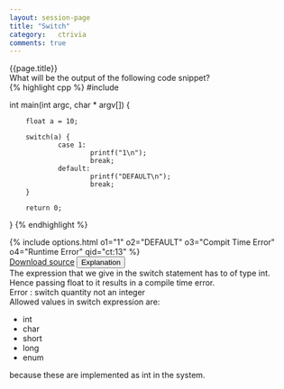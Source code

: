 ```yaml
---
layout: session-page
title: "Switch"
category:	ctrivia
comments: true
---
```


<div class="session-title">
	{{page.title}}
</div>

<section>
<div class="question">
	<div class="para">What will be the output of the following code snippet?</div>
{% highlight cpp %}
#include <stdio.h>

int main(int argc, char * argv[]) {

        float a = 10;

        switch(a) {
                case 1:
                        printf("1\n");
                        break;
                default:
                        printf("DEFAULT\n");
                        break;
        }

        return 0;
}
{% endhighlight %}
</div>
<div class="options">
{% include options.html o1="1" o2="DEFAULT" o3="Compit Time Error" o4="Runtime Error" qid="ct:13" %}
</div>
<div class="explanation">
	<div class="actions text-right">
		<a href="{{ "/files/ctrivia/ct13.c" | prepend: site.baseurl }}" class="btn link-button">Download source</a>
		<button class="btn link-button explanation-button">Explanation</button>
	</div>
	<div class="explanation-content">
		<div class="para">
		The expression that we give in the switch statement has to of type <emphasis class="code">int</emphasis>. Hence passing <emphasis class="code">float</emphasis> to it results in a compile time error.
		</div>
		<div class="para">
			Error : <emphasis class="code">switch quantity not an integer</emphasis>
		</div>
		<div class="para">
		Allowed values in switch expression are:
		<ul>
			<li>int</li>
			<li>char</li>
			<li>short</li>
			<li>long</li>
			<li>enum</li>
		</ul>
		because these are implemented as <emphasis class="bold">int</emphasis> in the system.
		</div>
	</div>
</div>
</section>
